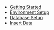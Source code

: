- [Getting Started](getting-started.md)
- [Environment Setup](environment-setup.md)
- [Database Setup](database-setup.md)
- [Insert Data](insert-data.md)

